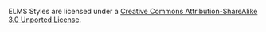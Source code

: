 ELMS Styles are licensed under a [Creative Commons Attribution-ShareAlike 3.0 Unported License](http://creativecommons.org/licenses/by-sa/3.0/).
